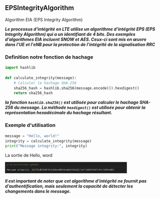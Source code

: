 ## EPSIntegrityAlgorithm
Algorithm EIA  (EPS Integrity Algorithm)

***Le processus d'intégrité en LTE utilise un algorithme d'intégrité EPS (EPS Integrity Algorithm) qui a un identifiant de 4 bits. Des exemples d'algorithmes EIA incluent SNOW et AES. Ceux-ci sont mis en œuvre dans l'UE et l'eNB pour la protection de l'intégrité de la signalisation RRC***

### Definition notre fonction de hachage

```python
import hashlib

def calculate_integrity(message):
    # Calculer le hachage SHA-256
    sha256_hash = hashlib.sha256(message.encode()).hexdigest()
    return sha256_hash
```
***la fonction `hashlib.sha256()` est utilisée pour calculer le hachage SHA-256 du message. La méthode `hexdigest()` est utilisée pour obtenir la représentation hexadécimale du hachage résultant.***

### Exemple d'utilisation

```python
message = "Hello, world!"
integrity = calculate_integrity(message)
print("Message integrity:", integrity)
```
La sortie de Hello, word

<img src="EIA.png" width="80%"/>

***Il est important de noter que cet algorithme d'intégrité ne fournit pas d'authentification, mais seulement la capacité de détecter les changements dans le message.***